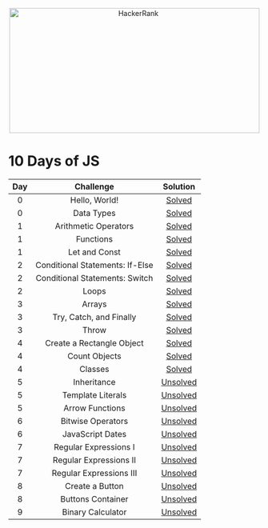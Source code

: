<p align="center">
<img src="https://miro.medium.com/max/672/1*gHLlvTIan-EBAOaypVVcgA.png" alt="HackerRank" width=500 height=250>
</p>

# 10 Days of JS

| Day |                              Challenge                              |     Solution  |                           
|:-:|:------------------------:|:-------:|
|  0  | Hello, World! | [Solved](https://github.com/lucasrmagalhaes/solutions-HackerRank/blob/main/10%20Days%20of%20JS/Day%200/Hello%2C%20World/solution.js) |
|  0  | Data Types | [Solved](https://github.com/lucasrmagalhaes/solutions-HackerRank/blob/main/10%20Days%20of%20JS/Day%200/Data%20Types/solution.js) |
|  1  | Arithmetic Operators | [Solved](https://github.com/lucasrmagalhaes/solutions-HackerRank/blob/main/10%20Days%20of%20JS/Day%201/Arithmetic%20Operators/solution.js) |
|  1  | Functions | [Solved](https://github.com/lucasrmagalhaes/solutions-HackerRank/blob/main/10%20Days%20of%20JS/Day%201/Functions%20Challenge/solution.js) |
|  1  | Let and Const | [Solved](https://github.com/lucasrmagalhaes/solutions-HackerRank/blob/main/10%20Days%20of%20JS/Day%201/Let%20and%20Const/solution.js) |
|  2  | Conditional Statements: If-Else | [Solved](https://github.com/lucasrmagalhaes/solutions-HackerRank/blob/main/10%20Days%20of%20JS/Day%202/Conditional%20Statements%20-%20If-Else/solution.js) |
|  2  | Conditional Statements: Switch | [Solved](https://github.com/lucasrmagalhaes/solutions-HackerRank/blob/main/10%20Days%20of%20JS/Day%202/Conditional%20Statements%20-%20Switch/solution.js) |
|  2  | Loops | [Solved](https://github.com/lucasrmagalhaes/solutions-HackerRank/blob/main/10%20Days%20of%20JS/Day%202/Loops/solution.js) |
|  3  | Arrays | [Solved](https://github.com/lucasrmagalhaes/solutions-HackerRank/blob/main/10%20Days%20of%20JS/Day%203/Arrays/solution.js) |
|  3  | Try, Catch, and Finally | [Solved](https://github.com/lucasrmagalhaes/solutions-HackerRank/blob/main/10%20Days%20of%20JS/Day%203/Try%2C%20Catch%2C%20and%20Finally/solution.js) |
|  3  | Throw | [Solved](https://github.com/lucasrmagalhaes/solutions-HackerRank/blob/main/10%20Days%20of%20JS/Day%203/Throw/solution.js) |
|  4  | Create a Rectangle Object | [Solved](https://github.com/lucasrmagalhaes/solutions-HackerRank/blob/main/10%20Days%20of%20JS/Day%204/Create%20a%20Rectangle%20Object/solution.js) |
|  4  | Count Objects | [Solved](https://github.com/lucasrmagalhaes/solutions-HackerRank/blob/main/10%20Days%20of%20JS/Day%204/Count%20Objects/solution.js) |
|  4  | Classes | [Solved](https://github.com/lucasrmagalhaes/solutions-HackerRank/blob/main/10%20Days%20of%20JS/Day%204/Classes%20Challenge/solution.js) |
|  5  | Inheritance | [Unsolved]() |
|  5  | Template Literals | [Unsolved]() |
|  5  | Arrow Functions | [Unsolved]() |
|  6  | Bitwise Operators | [Unsolved]() |
|  6  | JavaScript Dates | [Unsolved]() |
|  7  | Regular Expressions I | [Unsolved]() |
|  7  | Regular Expressions II | [Unsolved]() |
|  7  | Regular Expressions III | [Unsolved]() |
|  8  | Create a Button | [Unsolved]() |
|  8  | Buttons Container | [Unsolved]() |
|  9  | Binary Calculator | [Unsolved]() |
